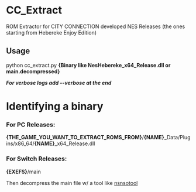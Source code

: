 # CC_Extract
ROM Extractor for CITY CONNECTION developed NES Releases (the ones starting from Hebereke Enjoy Edition)



## Usage

python cc_extract.py **{Binary like NesHebereke_x64_Release.dll or main.decompressed}**

***For verbose logs add --verbose at the end***

# Identifying a binary

### For PC Releases: 

**{THE_GAME_YOU_WANT_TO_EXTRACT_ROMS_FROM}**/**{NAME}**_Data/Plugins/x86_64/**{NAME}**_x64_Release.dll

### For Switch Releases:

**{EXEFS}**/main 

Then decompress the main file w/ a tool like [nsnsotool](https://github.com/0CBH0/nsnsotool/releases/tag/v1.0a)



